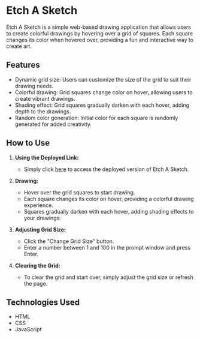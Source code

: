 # Etch A Sketch

Etch A Sketch is a simple web-based drawing application that allows users to create colorful drawings by hovering over a grid of squares. Each square changes its color when hovered over, providing a fun and interactive way to create art.

## Features

- Dynamic grid size: Users can customize the size of the grid to suit their drawing needs.
- Colorful drawing: Grid squares change color on hover, allowing users to create vibrant drawings.
- Shading effect: Grid squares gradually darken with each hover, adding depth to the drawings.
- Random color generation: Initial color for each square is randomly generated for added creativity.

## How to Use

1. **Using the Deployed Link:**
   - Simply click [here](https://gideon-d-adeti.github.io/etch-a-sketch/) to access the deployed version of Etch A Sketch.

2. **Drawing:**
   - Hover over the grid squares to start drawing.
   - Each square changes its color on hover, providing a colorful drawing experience.
   - Squares gradually darken with each hover, adding shading effects to your drawings.

3. **Adjusting Grid Size:**
   - Click the "Change Grid Size" button.
   - Enter a number between 1 and 100 in the prompt window and press Enter.

4. **Clearing the Grid:**
   - To clear the grid and start over, simply adjust the grid size or refresh the page.

## Technologies Used

- HTML
- CSS
- JavaScript
